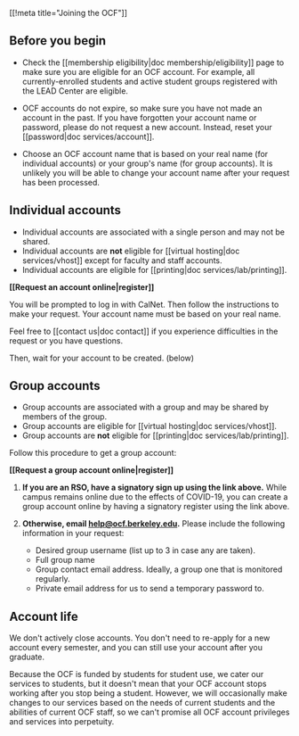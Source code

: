 [[!meta title="Joining the OCF"]]

## Before you begin

* Check the [[membership eligibility|doc membership/eligibility]] page to make
  sure you are eligible for an OCF account. For example, all currently-enrolled
  students and active student groups registered with the LEAD Center are
  eligible.

* OCF accounts do not expire, so make sure you have not made an account in the
  past. If you have forgotten your account name or password, please do not
  request a new account. Instead, reset your [[password|doc services/account]].

* Choose an OCF account name that is based on your real name (for individual
  accounts) or your group's name (for group accounts). It is unlikely you will
  be able to change your account name after your request has been processed.

## Individual accounts

* Individual accounts are associated with a single person and may not be
  shared.
* Individual accounts are **not** eligible for [[virtual hosting|doc
  services/vhost]] except for faculty and staff accounts.
* Individual accounts are eligible for [[printing|doc services/lab/printing]].

**[[Request an account online|register]]**

You will be prompted to log in with CalNet. Then follow the instructions to
make your request. Your account name must be based on your real name.

Feel free to [[contact us|doc contact]] if you experience difficulties in the
request or you have questions.

Then, wait for your account to be created. (below)

## Group accounts

* Group accounts are associated with a group and may be shared by members of
  the group.
* Group accounts are eligible for [[virtual hosting|doc services/vhost]].
* Group accounts are **not** eligible for [[printing|doc
  services/lab/printing]].

Follow this procedure to get a group account:

**[[Request a group account online|register]]**

1. **If you are an RSO, have a signatory sign up using the link above.**
   While campus remains online due to the effects of COVID-19, you can
   create a group account online by having a signatory register using the link above.

2. **Otherwise, email help@ocf.berkeley.edu.**
   Please include the following information in your request:
   * Desired group username (list up to 3 in case any are taken).
   * Full group name
   * Group contact email address. Ideally, a group one that is monitored regularly.
   * Private email address for us to send a temporary password to.

## Account life

We don't actively close accounts. You don't need to re-apply for a new account
every semester, and you can still use your account after you graduate.

Because the OCF is funded by students for student use, we cater our services to
students, but it doesn't mean that your OCF account stops working after you
stop being a student. However, we will occasionally make changes to our
services based on the needs of current students and the abilities of current
OCF staff, so we can't promise all OCF account privileges and services into
perpetuity.
